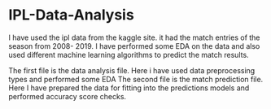 # IPL-Data-Analysis
I have used the ipl data from the kaggle site. it had the match entries of the season from 2008- 2019. I have performed some EDA on the data and also used different machine learning algorithms to predict the match results.

The first file is the data analysis file. Here i have used data preprocessing types and performed some EDA
The second file is the match prediction file. Here I have prepared the data for fitting into the predictions models and performed accuracy score checks.
